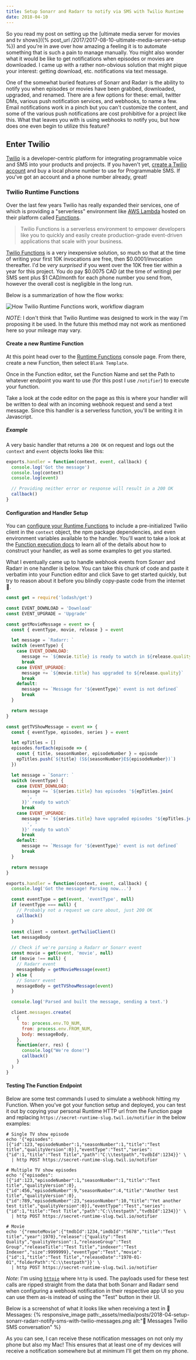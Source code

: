 ```yaml
---
title: Setup Sonarr and Radarr to notify via SMS with Twilio Runtime
date: 2018-04-10
---
```


So you read my post on setting up the [ultimate media server for movies and tv shows]({% post_url /2017/2017-08-10-ultimate-media-server-setup %}) and you're in awe over how amazing a feeling it is to automate something that is such a pain to manage manually. You might also wonder what it would be like to get notifications when episodes or movies are downloaded. I came up with a rather non-obvious solution that might pique your interest: getting download, etc. notifications via text message.

<!-- break -->

One of the somewhat buried features of Sonarr and Radarr is the ability to notify you when episodes or movies have been grabbed, downloaded, upgraded, and renamed. There are a few options for these: email, twitter DMs, various push notification services, and webhooks, to name a few. Email notifications work in a pinch but you can't customize the content, and some of the various push notifications are cost prohibitive for a project like this. What that leaves you with is using webhooks to notify you, but how does one even begin to utilize this feature?

## Enter Twilio

[Twilio](https://www.twilio.com) is a developer-centric platform for integrating programmable voice and SMS into your products and projects. If you haven't yet, [create a Twilio account](https://www.twilio.com/try-twilio) and buy a local phone number to use for Programmable SMS. If you've got an account and a phone number already, great!

### Twilio Runtime Functions

Over the last few years Twilio has really expanded their services, one of which is providing a "serverless" environment like [AWS Lambda](https://aws.amazon.com/lambda/) hosted on their platform called [Functions](https://www.twilio.com/console/runtime/functions/manage).

> Twilio Functions is a serverless environment to empower developers like you to quickly and easily create production-grade event-driven applications that scale with your business.

[Twilio Functions](https://www.twilio.com/functions) is a very inexpensive solution, so much so that at the time of writing your first 10K invocations are free, then $0.0001/invocation thereafter. I'd be _very surprised_ if you went over the 10K free tier within a year for this project. You do pay $0.0075 CAD (at the time of writing) per SMS sent plus \$1 CAD/month for each phone number you send from, however the overall cost is negligible in the long run.

Below is a summarization of how the flow works:

![How Twilio Runtime Functions work, workflow diagram](https://s3.amazonaws.com/com.twilio.prod.twilio-docs/images/Screen_Shot_2017-07-13_at_12.55.39_PM.width-500.png)

_NOTE_: I don't think that Twilio Runtime was designed to work in the way I'm proposing it be used. In the future this method may not work as mentioned here so your mileage may vary.

#### Create a new Runtime Function

At this point head over to the [Runtime Functions](https://www.twilio.com/console/runtime/functions/manage) console page. From there, create a new Function, then select `Blank Template`.

Once in the Function editor, set the Function Name and set the Path to whatever endpoint you want to use (for this post I use `/notifier`) to execute your function.

Take a look at the code editor on the page as this is where your handler will be written to deal with an incoming webhook request and send a text message. Since this handler is a serverless function, you'll be writing it in Javascript.

##### Example

A very basic handler that returns a `200 OK` on request and logs out the `context` and `event` objects looks like this:

```js
exports.handler = function(context, event, callback) {
  console.log('Got the message')
  console.log(context)
  console.log(event)

  // Providing neither error or response will result in a 200 OK
  callback()
}
```

#### Configuration and Handler Setup

You can [configure your Runtime Functions](https://www.twilio.com/console/runtime/functions/configure) to include a pre-initialized Twilio client in the `context` object, the npm package dependencies, and even environment variables available to the handler. You'll want to take a look at the [Function execution docs](https://www.twilio.com/docs/runtime/functions/invocation) to learn all of the details about how to construct your handler, as well as some examples to get you started.

What I eventually came up to handle webhook events from Sonarr and Radarr in one handler is below. You can take this chunk of code and paste it verbatim into your Function editor and click Save to get started quickly, but try to reason about it before you blindly copy-paste code from the internet 🙂.

```js
const get = require('lodash/get')

const EVENT_DOWNLOAD = 'Download'
const EVENT_UPGRADE = 'Upgrade'

const getMovieMessage = event => {
  const { eventType, movie, release } = event

  let message = `Radarr: `
  switch (eventType) {
    case EVENT_DOWNLOAD:
      message += `${movie.title} is ready to watch in ${release.quality}`
      break
    case EVENT_UPGRADE:
      message += `${movie.title} has upgraded to ${release.quality}`
      break
    default:
      message += `Message for '${eventType}' event is not defined`
      break
  }

  return message
}

const getTVShowMessage = event => {
  const { eventType, episodes, series } = event

  let epTitles = []
  episodes.forEach(episode => {
    const { title, seasonNumber, episodeNumber } = episode
    epTitles.push(`${title} (S${seasonNumber}E${episodeNumber})`)
  })

  let message = `Sonarr: `
  switch (eventType) {
    case EVENT_DOWNLOAD:
      message += `${series.title} has episodes '${epTitles.join(
        ', '
      )}' ready to watch`
      break
    case EVENT_UPGRADE:
      message += `${series.title} have upgraded episodes '${epTitles.join(
        ', '
      )}' ready to watch`
      break
    default:
      message += `Message for '${eventType}' event is not defined`
      break
  }

  return message
}

exports.handler = function(context, event, callback) {
  console.log('Got the message! Parsing now...')

  const eventType = get(event, 'eventType', null)
  if (eventType === null) {
    // Probably not a request we care about, just 200 OK
    callback()
  }

  const client = context.getTwilioClient()
  let messageBody

  // Check if we're parsing a Radarr or Sonarr event
  const movie = get(event, 'movie', null)
  if (movie !== null) {
    // Radarr event
    messageBody = getMovieMessage(event)
  } else {
    // Sonarr event
    messageBody = getTVShowMessage(event)
  }

  console.log('Parsed and built the message, sending a text.')

  client.messages.create(
    {
      to: process.env.TO_NUM,
      from: process.env.FROM_NUM,
      body: messageBody,
    },
    function(err, res) {
      console.log("We're done!")
      callback()
    }
  )
}
```

#### Testing The Function Endpoint

Below are some test commands I used to simulate a webhook hitting my Function. When you've got your function setup and deployed, you can test it out by copying your personal Runtime HTTP url from the Function page and replacing `https://secret-runtime-slug.twil.io/notifier` in the below examples:

```shell
# Single TV show episode
echo '{"episodes":[{"id":123,"episodeNumber":1,"seasonNumber":1,"title":"Test title","qualityVersion":0}],"eventType":"Test","series":{"id":1,"title":"Test Title","path":"C:\\testpath","tvdbId":1234}}' \
  | http POST https://secret-runtime-slug.twil.io/notifier

# Multiple TV show episodes
echo '{"episodes":[{"id":123,"episodeNumber":1,"seasonNumber":1,"title":"Test title","qualityVersion":0},{"id":456,"episodeNumber":9,"seasonNumber":4,"title":"Another test title","qualityVersion":0},{"id":789,"episodeNumber":23,"seasonNumber":10,"title":"Yet another test title","qualityVersion":0}],"eventType":"Test","series":{"id":1,"title":"Test Title","path":"C:\\testpath","tvdbId":1234}}' \
  | http POST https://secret-runtime-slug.twil.io/notifier

# Movie
echo '{"remoteMovie":{"tmdbId":1234,"imdbId":"5678","title":"Test title","year":1970},"release":{"quality":"Test Quality","qualityVersion":1,"releaseGroup":"Test Group","releaseTitle":"Test Title","indexer":"Test Indexer","size":9999999},"eventType":"Test","movie":{"id":1,"title":"Test Title","releaseDate":"1970-01-01","folderPath":"C:\\testpath"}}' \
  | http POST https://secret-runtime-slug.twil.io/notifier
```

_Note_: I'm using [`httpie`](https://httpie.org) where `http` is used. The payloads used for these test calls are ripped straight from the data that both Sonarr and Radarr send when configuring a webhook notification in their respective app UI so you can use them as-is instead of using the "Test" button in their UI.

Below is a screenshot of what it looks like when receiving a text in  Messages:
{% responsive_image path:_assets/media/posts/2018-04-setup-sonarr-radarr-notify-sms-with-twilio-messages.png alt:" Messages Twilio SMS conversation" %}

As you can see, I can receive these notification messages on not only my phone but also my Mac! This ensures that at least one of my devices will receive a notification somewhere but at minimum I'll get them on my phone.
